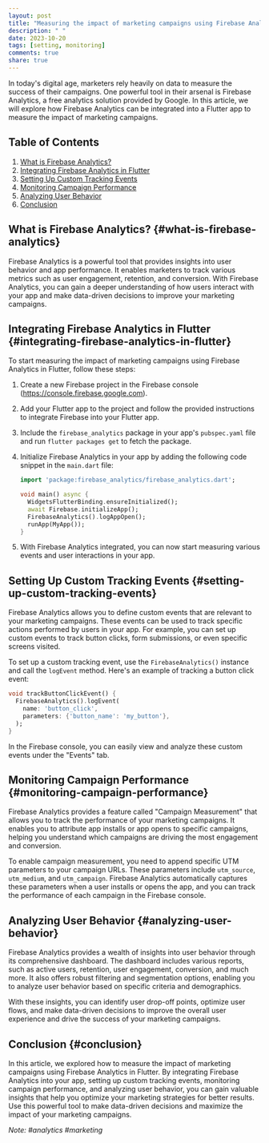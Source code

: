 ```yaml
---
layout: post
title: "Measuring the impact of marketing campaigns using Firebase Analytics in Flutter"
description: " "
date: 2023-10-20
tags: [setting, monitoring]
comments: true
share: true
---
```


In today's digital age, marketers rely heavily on data to measure the success of their campaigns. One powerful tool in their arsenal is Firebase Analytics, a free analytics solution provided by Google. In this article, we will explore how Firebase Analytics can be integrated into a Flutter app to measure the impact of marketing campaigns.

## Table of Contents
1. [What is Firebase Analytics?](#what-is-firebase-analytics)
2. [Integrating Firebase Analytics in Flutter](#integrating-firebase-analytics-in-flutter)
3. [Setting Up Custom Tracking Events](#setting-up-custom-tracking-events)
4. [Monitoring Campaign Performance](#monitoring-campaign-performance)
5. [Analyzing User Behavior](#analyzing-user-behavior)
6. [Conclusion](#conclusion)

## What is Firebase Analytics? {#what-is-firebase-analytics}

Firebase Analytics is a powerful tool that provides insights into user behavior and app performance. It enables marketers to track various metrics such as user engagement, retention, and conversion. With Firebase Analytics, you can gain a deeper understanding of how users interact with your app and make data-driven decisions to improve your marketing campaigns.

## Integrating Firebase Analytics in Flutter {#integrating-firebase-analytics-in-flutter}

To start measuring the impact of marketing campaigns using Firebase Analytics in Flutter, follow these steps:

1. Create a new Firebase project in the Firebase console (https://console.firebase.google.com).
2. Add your Flutter app to the project and follow the provided instructions to integrate Firebase into your Flutter app.
3. Include the `firebase_analytics` package in your app's `pubspec.yaml` file and run `flutter packages get` to fetch the package.
4. Initialize Firebase Analytics in your app by adding the following code snippet in the `main.dart` file:

    ```dart
    import 'package:firebase_analytics/firebase_analytics.dart';

    void main() async {
      WidgetsFlutterBinding.ensureInitialized();
      await Firebase.initializeApp();
      FirebaseAnalytics().logAppOpen();
      runApp(MyApp());
    }
    ```

5. With Firebase Analytics integrated, you can now start measuring various events and user interactions in your app.

## Setting Up Custom Tracking Events {#setting-up-custom-tracking-events}

Firebase Analytics allows you to define custom events that are relevant to your marketing campaigns. These events can be used to track specific actions performed by users in your app. For example, you can set up custom events to track button clicks, form submissions, or even specific screens visited.

To set up a custom tracking event, use the `FirebaseAnalytics()` instance and call the `logEvent` method. Here's an example of tracking a button click event:

```dart
void trackButtonClickEvent() {
  FirebaseAnalytics().logEvent(
    name: 'button_click',
    parameters: {'button_name': 'my_button'},
  );
}
```

In the Firebase console, you can easily view and analyze these custom events under the "Events" tab.

## Monitoring Campaign Performance {#monitoring-campaign-performance}

Firebase Analytics provides a feature called "Campaign Measurement" that allows you to track the performance of your marketing campaigns. It enables you to attribute app installs or app opens to specific campaigns, helping you understand which campaigns are driving the most engagement and conversion.

To enable campaign measurement, you need to append specific UTM parameters to your campaign URLs. These parameters include `utm_source`, `utm_medium`, and `utm_campaign`. Firebase Analytics automatically captures these parameters when a user installs or opens the app, and you can track the performance of each campaign in the Firebase console.

## Analyzing User Behavior {#analyzing-user-behavior}

Firebase Analytics provides a wealth of insights into user behavior through its comprehensive dashboard. The dashboard includes various reports, such as active users, retention, user engagement, conversion, and much more. It also offers robust filtering and segmentation options, enabling you to analyze user behavior based on specific criteria and demographics.

With these insights, you can identify user drop-off points, optimize user flows, and make data-driven decisions to improve the overall user experience and drive the success of your marketing campaigns.

## Conclusion {#conclusion}

In this article, we explored how to measure the impact of marketing campaigns using Firebase Analytics in Flutter. By integrating Firebase Analytics into your app, setting up custom tracking events, monitoring campaign performance, and analyzing user behavior, you can gain valuable insights that help you optimize your marketing strategies for better results. Use this powerful tool to make data-driven decisions and maximize the impact of your marketing campaigns.

*Note: #analytics #marketing*